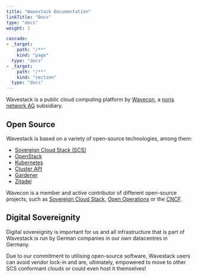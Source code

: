 ```yaml
---
title: "Wavestack Documentation"
linkTitle: "Docs"
type: "docs"
weight: 1

cascade:
- _target:
    path: "/**"
    kind: "page"
  type: "docs"
- _target:
    path: "/**"
    kind: "section"
  type: "docs"
---
```

<!-- SPDX-License-Identifier: CC-BY-4.0 -->
<!-- Copyright (C) 2023 Wavecon GmbH -->

Wavestack is a public cloud computing platform by [Wavecon][wavecon],
a [noris network AG][noris] subsidiary.

## Open Source

Wavestack is based on a variety of open-source technologies, among them:

- [Sovereign Cloud Stack (SCS)][scs]
- [OpenStack][os]
- [Kubernetes][k8s]
- [Cluster API][capi]
- [Gardener][gardener]
- [Zitadel][zitadel]

Wavecon is a member and active contributor of different open-source
projects, such as [Sovereign Cloud Stack][scs], [Open
Operations][open-operations] or the [CNCF][cncf-member].

## Digital Sovereignity

Digital sovereignity is important for us and all infrastructure that
is part of Wavestack is run by German companies in our own datacentres
in Germany.

Due to our commitment to utilising open-source software, Wavestack
users can avoid vendor lock-in and are, ultimately, empowered to move
to other SCS conformant clouds or could even host it themselves!

<!-- References -->

[capi]: https://cluster-api.sigs.k8s.io/
[cncf-member]: https://www.cncf.io/about/members/
[gardener]: https://gardener.cloud/
[k8s]: https://kubernetes.io/
[noris]: https://www.noris.de/
[open-operations]: https://openoperations.org/
[os]: https://www.openstack.org/
[scs]: https://scs.community/index.html
[wavecon]: https://wavecon.de
[zitadel]: https://zitadel.com/
